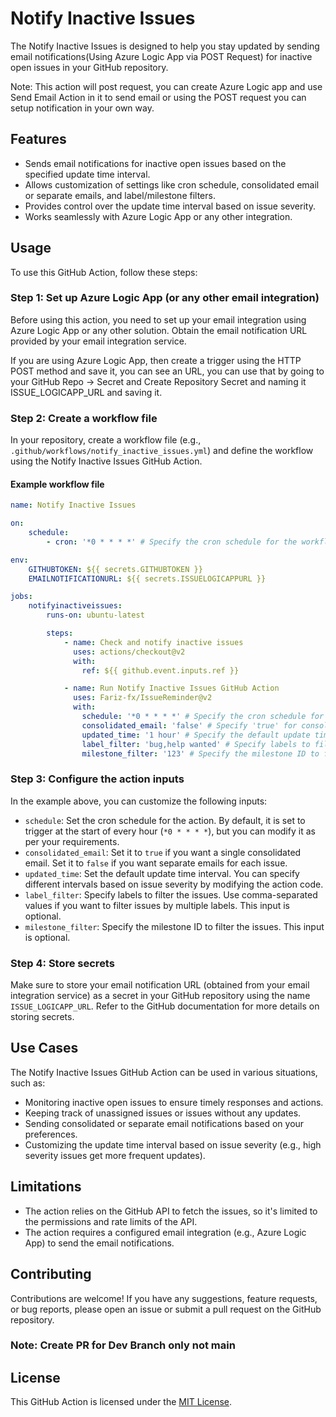 # Notify Inactive Issues

The Notify Inactive Issues is designed to help you stay updated by sending email notifications(Using Azure Logic App via POST Request) for inactive open issues in your GitHub repository.

Note: This action will post request, you can create Azure Logic app and use Send Email Action in it to send email or using the POST request you can setup notification in your own way.

## Features

- Sends email notifications for inactive open issues based on the specified update time interval.
- Allows customization of settings like cron schedule, consolidated email or separate emails, and label/milestone filters.
- Provides control over the update time interval based on issue severity.
- Works seamlessly with Azure Logic App or any other integration.

## Usage

To use this GitHub Action, follow these steps:

### Step 1: Set up Azure Logic App (or any other email integration)

Before using this action, you need to set up your email integration using Azure Logic App or any other solution. Obtain the email notification URL provided by your email integration service.

If you are using Azure Logic App, then create a trigger using the HTTP POST method and save it, you can see an URL, you can use that by going to your GitHub Repo -> Secret and Create Repository Secret and naming it ISSUE_LOGICAPP_URL and saving it.

### Step 2: Create a workflow file

In your repository, create a workflow file (e.g., `.github/workflows/notify_inactive_issues.yml`) and define the workflow using the Notify Inactive Issues GitHub Action.

#### Example workflow file

```yaml
name: Notify Inactive Issues

on:
    schedule:
        - cron: '*0 * * * *' # Specify the cron schedule for the workflow

env:
    GITHUBTOKEN: ${{ secrets.GITHUBTOKEN }}
    EMAILNOTIFICATIONURL: ${{ secrets.ISSUELOGICAPPURL }}

jobs:
    notifyinactiveissues:
        runs-on: ubuntu-latest

        steps:
            - name: Check and notify inactive issues
              uses: actions/checkout@v2
              with:
                ref: ${{ github.event.inputs.ref }}

            - name: Run Notify Inactive Issues GitHub Action
              uses: Fariz-fx/IssueReminder@v2
              with:
                schedule: '*0 * * * *' # Specify the cron schedule for the action
                consolidated_email: 'false' # Specify 'true' for consolidated email or 'false' for separate emails
                updated_time: '1 hour' # Specify the default update time interval (e.g., 1 hour)
                label_filter: 'bug,help wanted' # Specify labels to filter the issues (optional)
                milestone_filter: '123' # Specify the milestone ID to filter the issues (optional)
```

### Step 3: Configure the action inputs

In the example above, you can customize the following inputs:

- `schedule`: Set the cron schedule for the action. By default, it is set to trigger at the start of every hour (`*0 * * * *`), but you can modify it as per your requirements.
- `consolidated_email`: Set it to `true` if you want a single consolidated email. Set it to `false` if you want separate emails for each issue.
- `updated_time`: Set the default update time interval. You can specify different intervals based on issue severity by modifying the action code.
- `label_filter`: Specify labels to filter the issues. Use comma-separated values if you want to filter issues by multiple labels. This input is optional.
- `milestone_filter`: Specify the milestone ID to filter the issues. This input is optional.

### Step 4: Store secrets

Make sure to store your email notification URL (obtained from your email integration service) as a secret in your GitHub repository using the name `ISSUE_LOGICAPP_URL`. Refer to the GitHub documentation for more details on storing secrets.

## Use Cases

The Notify Inactive Issues GitHub Action can be used in various situations, such as:

- Monitoring inactive open issues to ensure timely responses and actions.
- Keeping track of unassigned issues or issues without any updates.
- Sending consolidated or separate email notifications based on your preferences.
- Customizing the update time interval based on issue severity (e.g., high severity issues get more frequent updates).

## Limitations

- The action relies on the GitHub API to fetch the issues, so it's limited to the permissions and rate limits of the API.
- The action requires a configured email integration (e.g., Azure Logic App) to send the email notifications.

## Contributing

Contributions are welcome! If you have any suggestions, feature requests, or bug reports, please open an issue or submit a pull request on the GitHub repository.

### Note: Create PR for Dev Branch only not main

## License

This GitHub Action is licensed under the [MIT License](LICENSE).
